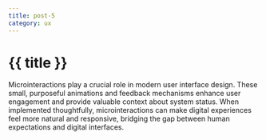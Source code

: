 ```yaml
---
title: post-5
category: ux
---
```


# {{ title }}

Microinteractions play a crucial role in modern user interface design. These small, purposeful animations and feedback mechanisms enhance user engagement and provide valuable context about system status. When implemented thoughtfully, microinteractions can make digital experiences feel more natural and responsive, bridging the gap between human expectations and digital interfaces. 